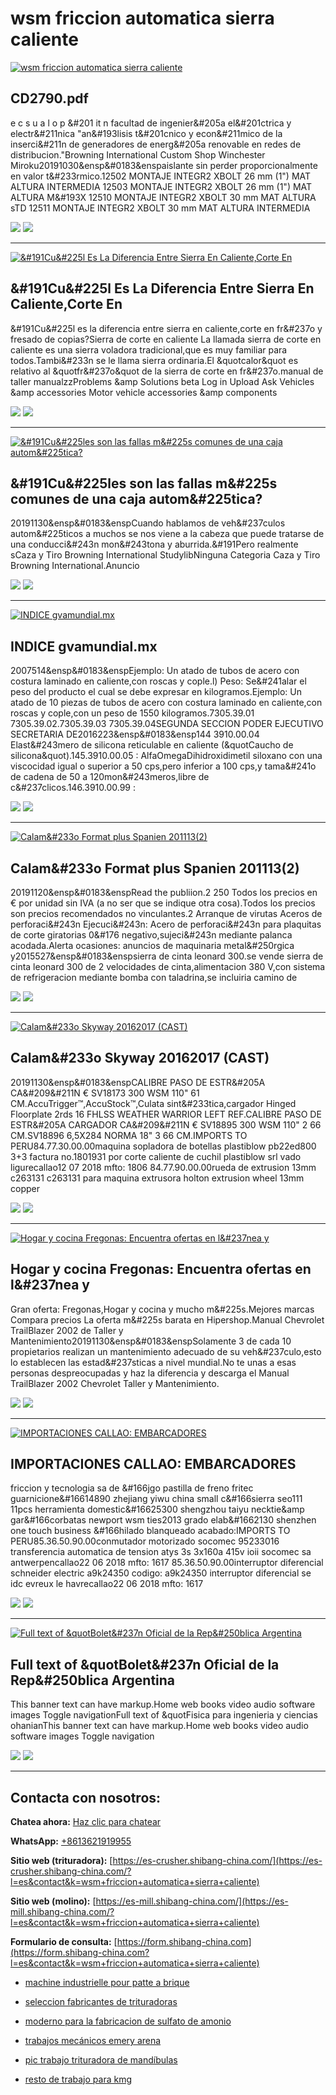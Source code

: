 # wsm friccion automatica sierra caliente

<a href="https://swt.shibang-china.com/?l=es&img&k=wsm+friccion+automatica+sierra+caliente" target="_blank">![wsm friccion automatica sierra caliente](http://static.shibang-china.com/all-800x300/75.jpg)</a>

## CD2790.pdf
e c s u a l o p &#201 it n facultad de ingenier&#205a el&#201ctrica y electr&#211nica "an&#193lisis t&#201cnico y econ&#211mico de la inserci&#211n de generadores de energ&#205a renovable en redes de distribucion."Browning International Custom Shop Winchester Miroku20191030&ensp&#0183&enspaislante sin perder proporcionalmente en valor t&#233rmico.12502 MONTAJE INTEGR2 XBOLT 26 mm (1") MAT ALTURA INTERMEDIA 12503 MONTAJE INTEGR2 XBOLT 26 mm (1") MAT ALTURA M&#193X 12510 MONTAJE INTEGR2 XBOLT 30 mm MAT ALTURA sTD 12511 MONTAJE INTEGR2 XBOLT 30 mm MAT ALTURA INTERMEDIA


<a href="https://whatsapp.shibangsoft.com/WhatsApp.php" target="_blank" title="WhatsApp">![](http://static.shibang-china.com/icon/whatsapp.png)</a> <a href="https://swt.shibang-china.com/?l=es&icon&k=wsm+friccion+automatica+sierra+caliente" target="_blank">![](http://static.shibang-china.com/icon/chat-es.png)</a>

---

<a href="https://swt.shibang-china.com/?l=es&img&k=wsm+friccion+automatica+sierra+caliente" target="_blank">![&#191Cu&#225l Es La Diferencia Entre Sierra En Caliente,Corte En](http://static.shibang-china.com/all-800x300/335.jpg)</a>

## &#191Cu&#225l Es La Diferencia Entre Sierra En Caliente,Corte En
&#191Cu&#225l es la diferencia entre sierra en caliente,corte en fr&#237o y fresado de copias?Sierra de corte en caliente La llamada sierra de corte en caliente es una sierra voladora tradicional,que es muy familiar para todos.Tambi&#233n se le llama sierra ordinaria.El &quotcalor&quot es relativo al &quotfr&#237o&quot de la sierra de corte en fr&#237o.manual de taller manualzzProblems &amp Solutions beta Log in Upload Ask Vehicles &amp accessories Motor vehicle accessories &amp components


<a href="https://whatsapp.shibangsoft.com/WhatsApp.php" target="_blank" title="WhatsApp">![](http://static.shibang-china.com/icon/whatsapp.png)</a> <a href="https://swt.shibang-china.com/?l=es&icon&k=wsm+friccion+automatica+sierra+caliente" target="_blank">![](http://static.shibang-china.com/icon/chat-es.png)</a>

---

<a href="https://swt.shibang-china.com/?l=es&img&k=wsm+friccion+automatica+sierra+caliente" target="_blank">![&#191Cu&#225les son las fallas m&#225s comunes de una caja autom&#225tica?](http://static.shibang-china.com/all-800x300/573.jpg)</a>

## &#191Cu&#225les son las fallas m&#225s comunes de una caja autom&#225tica?
20191130&ensp&#0183&enspCuando hablamos de veh&#237culos autom&#225ticos a muchos se nos viene a la cabeza que puede tratarse de una conducci&#243n mon&#243tona y aburrida.&#191Pero realmente sCaza y Tiro Browning International StudylibNinguna Categoria Caza y Tiro Browning International.Anuncio


<a href="https://whatsapp.shibangsoft.com/WhatsApp.php" target="_blank" title="WhatsApp">![](http://static.shibang-china.com/icon/whatsapp.png)</a> <a href="https://swt.shibang-china.com/?l=es&icon&k=wsm+friccion+automatica+sierra+caliente" target="_blank">![](http://static.shibang-china.com/icon/chat-es.png)</a>

---

<a href="https://swt.shibang-china.com/?l=es&img&k=wsm+friccion+automatica+sierra+caliente" target="_blank">![INDICE gvamundial.mx](http://static.shibang-china.com/all-800x300/506.jpg)</a>

## INDICE gvamundial.mx
2007514&ensp&#0183&enspEjemplo: Un atado de tubos de acero con costura laminado en caliente,con roscas y cople.l) Peso: Se&#241alar el peso del producto el cual se debe expresar en kilogramos.Ejemplo: Un atado de 10 piezas de tubos de acero con costura laminado en caliente,con roscas y cople,con un peso de 1550 kilogramos.7305.39.01 7305.39.02.7305.39.03 7305.39.04SEGUNDA SECCION PODER EJECUTIVO SECRETARIA DE2016223&ensp&#0183&ensp144 3910.00.04 Elast&#243mero de silicona reticulable en caliente (&quotCaucho de silicona&quot).145.3910.00.05 : AlfaOmegaDihidroxidimetil siloxano con una viscocidad igual o superior a 50 cps,pero inferior a 100 cps,y tama&#241o de cadena de 50 a 120mon&#243meros,libre de c&#237clicos.146.3910.00.99 :


<a href="https://whatsapp.shibangsoft.com/WhatsApp.php" target="_blank" title="WhatsApp">![](http://static.shibang-china.com/icon/whatsapp.png)</a> <a href="https://swt.shibang-china.com/?l=es&icon&k=wsm+friccion+automatica+sierra+caliente" target="_blank">![](http://static.shibang-china.com/icon/chat-es.png)</a>

---

<a href="https://swt.shibang-china.com/?l=es&img&k=wsm+friccion+automatica+sierra+caliente" target="_blank">![Calam&#233o Format plus Spanien 201113(2)](http://static.shibang-china.com/all-800x300/582.jpg)</a>

## Calam&#233o Format plus Spanien 201113(2)
20191120&ensp&#0183&enspRead the publiion.2 250 Todos los precios en € por unidad sin IVA (a no ser que se indique otra cosa).Todos los precios son precios recomendados no vinculantes.2 Arranque de virutas Aceros de perforaci&#243n Ejecuci&#243n: Acero de perforaci&#243n para plaquitas de corte giratorias 0&#176 negativo,sujeci&#243n mediante palanca acodada.Alerta ocasiones: anuncios de maquinaria metal&#250rgica y2015527&ensp&#0183&enspsierra de cinta leonard 300.se vende sierra de cinta leonard 300 de 2 velocidades de cinta,alimentacion 380 V,con sistema de refrigeracion mediante bomba con taladrina,se incluiria camino de


<a href="https://whatsapp.shibangsoft.com/WhatsApp.php" target="_blank" title="WhatsApp">![](http://static.shibang-china.com/icon/whatsapp.png)</a> <a href="https://swt.shibang-china.com/?l=es&icon&k=wsm+friccion+automatica+sierra+caliente" target="_blank">![](http://static.shibang-china.com/icon/chat-es.png)</a>

---

<a href="https://swt.shibang-china.com/?l=es&img&k=wsm+friccion+automatica+sierra+caliente" target="_blank">![Calam&#233o Skyway 20162017 (CAST)](http://static.shibang-china.com/all-800x300/1382.jpg)</a>

## Calam&#233o Skyway 20162017 (CAST)
20191130&ensp&#0183&enspCALIBRE PASO DE ESTR&#205A CA&#209&#211N € SV18173 300 WSM 110" 61 CM.AccuTrigger™,AccuStock™,Culata sint&#233tica,cargador Hinged Floorplate 2rds 16 FHLSS WEATHER WARRIOR LEFT REF.CALIBRE PASO DE ESTR&#205A CARGADOR CA&#209&#211N € SV18895 300 WSM 110" 2 66 CM.SV18896 6,5X284 NORMA 18" 3 66 CM.IMPORTS TO PERU84.77.30.00.00maquina sopladora de botellas plastiblow pb22ed800 3+3 factura no.1801931 por corte caliente de cuchil plastiblow srl vado ligurecallao12 07 2018 mfto: 1806 84.77.90.00.00rueda de extrusion 13mm c263131 c263131 para maquina extrusora holton extrusion wheel 13mm copper


<a href="https://whatsapp.shibangsoft.com/WhatsApp.php" target="_blank" title="WhatsApp">![](http://static.shibang-china.com/icon/whatsapp.png)</a> <a href="https://swt.shibang-china.com/?l=es&icon&k=wsm+friccion+automatica+sierra+caliente" target="_blank">![](http://static.shibang-china.com/icon/chat-es.png)</a>

---

<a href="https://swt.shibang-china.com/?l=es&img&k=wsm+friccion+automatica+sierra+caliente" target="_blank">![Hogar y cocina Fregonas: Encuentra ofertas en l&#237nea y](http://static.shibang-china.com/all-800x300/148.jpg)</a>

## Hogar y cocina Fregonas: Encuentra ofertas en l&#237nea y
Gran oferta: Fregonas,Hogar y cocina y mucho m&#225s.Mejores marcas Compara precios La oferta m&#225s barata en Hipershop.Manual Chevrolet TrailBlazer 2002 de Taller y Mantenimiento20191130&ensp&#0183&enspSolamente 3 de cada 10 propietarios realizan un mantenimiento adecuado de su veh&#237culo,esto lo establecen las estad&#237sticas a nivel mundial.No te unas a esas personas despreocupadas y haz la diferencia y descarga el Manual TrailBlazer 2002 Chevrolet Taller y Mantenimiento.


<a href="https://whatsapp.shibangsoft.com/WhatsApp.php" target="_blank" title="WhatsApp">![](http://static.shibang-china.com/icon/whatsapp.png)</a> <a href="https://swt.shibang-china.com/?l=es&icon&k=wsm+friccion+automatica+sierra+caliente" target="_blank">![](http://static.shibang-china.com/icon/chat-es.png)</a>

---

<a href="https://swt.shibang-china.com/?l=es&img&k=wsm+friccion+automatica+sierra+caliente" target="_blank">![IMPORTACIONES CALLAO: EMBARCADORES](http://static.shibang-china.com/all-800x300/872.jpg)</a>

## IMPORTACIONES CALLAO: EMBARCADORES
friccion y tecnologia sa de &#166jgo pastilla de freno fritec guarnicione&#16614890 zhejiang yiwu china small c&#166sierra seo111 11pcs herramienta domestic&#16625300 shengzhou taiyu necktie&amp gar&#166corbatas newport wsm ties2013 grado elab&#1662130 shenzhen one touch business &#166hilado blanqueado acabado:IMPORTS TO PERU85.36.50.90.00conmutador motorizado socomec 95233016 transferencia automatica de tension atys 3s 3x160a 415v ioii socomec sa antwerpencallao22 06 2018 mfto: 1617 85.36.50.90.00interruptor diferencial schneider electric a9k24350 codigo: a9k24350 interruptor diferencial se idc evreux le havrecallao22 06 2018 mfto: 1617


<a href="https://whatsapp.shibangsoft.com/WhatsApp.php" target="_blank" title="WhatsApp">![](http://static.shibang-china.com/icon/whatsapp.png)</a> <a href="https://swt.shibang-china.com/?l=es&icon&k=wsm+friccion+automatica+sierra+caliente" target="_blank">![](http://static.shibang-china.com/icon/chat-es.png)</a>

---

<a href="https://swt.shibang-china.com/?l=es&img&k=wsm+friccion+automatica+sierra+caliente" target="_blank">![Full text of &quotBolet&#237n Oficial de la Rep&#250blica Argentina](http://static.shibang-china.com/all-800x300/1515.jpg)</a>

## Full text of &quotBolet&#237n Oficial de la Rep&#250blica Argentina
This banner text can have markup.Home web books video audio software images Toggle navigationFull text of &quotFisica para ingenieria y ciencias ohanianThis banner text can have markup.Home web books video audio software images Toggle navigation


<a href="https://whatsapp.shibangsoft.com/WhatsApp.php" target="_blank" title="WhatsApp">![](http://static.shibang-china.com/icon/whatsapp.png)</a> <a href="https://swt.shibang-china.com/?l=es&icon&k=wsm+friccion+automatica+sierra+caliente" target="_blank">![](http://static.shibang-china.com/icon/chat-es.png)</a>

---
## Contacta con nosotros:

**Chatea ahora:** [Haz clic para chatear](https://swt.shibang-china.com?l=es&contact&k=wsm+friccion+automatica+sierra+caliente)

**WhatsApp:**  [+8613621919955](https://whatsapp.shibangsoft.com/WhatsApp.php)

**Sitio web (trituradora):** [https://es-crusher.shibang-china.com/](https://es-crusher.shibang-china.com/?l=es&contact&k=wsm+friccion+automatica+sierra+caliente)

**Sitio web (molino):** [https://es-mill.shibang-china.com/](https://es-mill.shibang-china.com/?l=es&contact&k=wsm+friccion+automatica+sierra+caliente)

**Formulario de consulta:** [https://form.shibang-china.com](https://form.shibang-china.com?l=es&contact&k=wsm+friccion+automatica+sierra+caliente)

* [machine industrielle pour patte a brique](../83/machine%20industrielle%20pour%20patte%20a%20brique.md)

* [seleccion fabricantes de trituradoras](../93/seleccion%20fabricantes%20de%20trituradoras.md)

* [moderno para la fabricacion de sulfato de amonio](../83/moderno%20para%20la%20fabricacion%20de%20sulfato%20de%20amonio.md)

* [trabajos mecánicos emery arena](../87/trabajos%20mec%C3%A1nicos%20emery%20arena.md)

* [pic trabajo trituradora de mandíbulas](../95/pic%20trabajo%20trituradora%20de%20mand%C3%ADbulas.md)

* [resto de trabajo para kmg](../87/resto%20de%20trabajo%20para%20kmg.md)